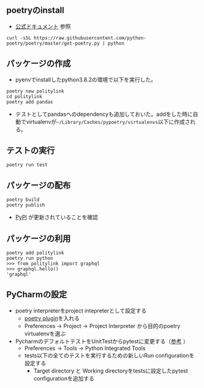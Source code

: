## poetryのinstall
* [公式ドキュメント](https://python-poetry.org/docs/) 参照

```
curl -sSL https://raw.githubusercontent.com/python-poetry/poetry/master/get-poetry.py | python
```

## パッケージの作成
* pyenvでinstallしたpython3.8.2の環境で以下を実行した。
```
poetry new politylink
cd politylink
poetry add pandas
```
* テストとしてpandasへのdependencyも追加しておいた。addをした時に自動でvirtualenvが`~/Library/Caches/pypoetry/virtualenvs`以下に作成される。

## テストの実行
```
poetry run test
```

## パッケージの配布
```
poetry build
poetry publish
```
* [PyPI](https://pypi.org/project/politylink/) が更新されていることを確認

## パッケージの利用
```
poetry add politylink
poetry run python
>>> from politylink import graphql
>>> graphql.hello()
'graphql'
```

## PyCharmの設定
* poetry interpreterをproject intepreterとして設定する
    * [poetry plugin](https://plugins.jetbrains.com/plugin/14307-poetry)を入れる
    * Preferences -> Project -> Project Interpreter から目的のpoetry virtualenvを選ぶ
* PycharmのデフォルトテストをUnitTestからpytestに変更する（[参考](https://pleiades.io/help/pycharm/pytest.html) ）
    * Preferences -> Tools -> Python Integrated Tools
    * tests以下の全てのテストを実行するための新しいRun configurationを設定する
        * Target directory と Working directoryをtestsに設定したpytest configurationを追加する
